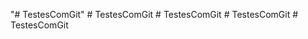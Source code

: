 "# TestesComGit" 
#   T e s t e s C o m G i t  
 #   T e s t e s C o m G i t  
 #   T e s t e s C o m G i t  
 #   T e s t e s C o m G i t  
 